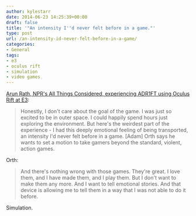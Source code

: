 ```yaml
---
author: kylestarr
date: 2014-06-23 14:25:39+00:00
draft: false
title: '"An intensity I''d never felt before in a game."'
type: post
url: /an-intensity-id-never-felt-before-in-a-game/
categories:
- General
tags:
- e3
- oculus rift
- simulation
- video games
---
```


[Arun Rath, NPR's All Things Considered, experiencing ADR1FT using Oculus Rift at E3](http://www.npr.org/2014/06/22/324616816/diversity-in-video-games-naughty-bits-in-indian-cinema-and-a-dispatch-from-gitmo):

> Honestly, I don't care about the goal of the game. I was just so excited to be in outer space. I could happily spend hours just exploring the environment. But here's the weirdest part of the experience - I had this deeply emotional feeling of being transported, an intensity I'd never felt before in a game. [Adam] Orth says he wants to set a motion to take gamers beyond the standard, violent, action games.

Orth:

> And there's nothing wrong with those games. They're great. I love them, and I have made them, and I play them. But I don't want to make them any more. And I want to tell emotional stories. And that device is allowing me to tell them in a way that I was not able to do it before.

Simulation.
